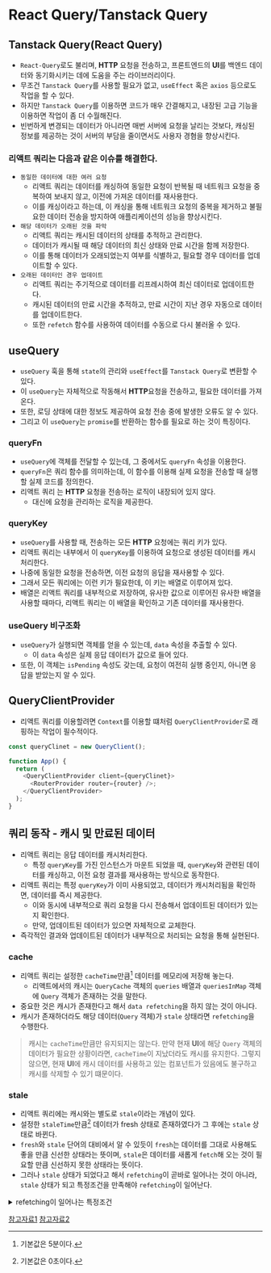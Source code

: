 # React Query/Tanstack Query

## Tanstack Query(React Query)

- `React-Query`로도 불리며, **HTTP** 요청을 전송하고, 프론트엔드의 **UI**를 백엔드 데이터와 동기화시키는 데에 도움을 주는 라이브러리이다.
- 무조건 `Tanstack Query`를 사용할 필요가 없고, `useEffect` 혹은 `axios` 등으로도 작업을 할 수 있다.
- 하지만 `Tanstack Query`를 이용하면 코드가 매우 간결해지고, 내장된 고급 기능을 이용하면 작업이 좀 더 수월해진다.
- 빈번하게 변경되는 데이터가 아니라면 매번 서버에 요청을 날리는 것보다, 캐싱된 정보를 제공하는 것이 서버의 부담을 줄이면서도 사용자 경혐을 향상시킨다.

### 리액트 쿼리는 다음과 같은 이슈를 해결한다.

- `동일한 데이터에 대한 여러 요청`
  - 리액트 쿼리는 데이터를 캐싱하여 동일한 요청이 반복될 때 네트워크 요청을 중복하여 보내지 않고, 이전에 가져온 데이터를 재사용한다.
  - 이를 캐싱이라고 하는데, 이 캐싱을 통해 네트워크 요청의 중복을 제거하고 불필요한 데이터 전송을 방지하여 애플리케이션의 성능을 향상시킨다.
- `해당 데이터가 오래된 것을 파악`
  - 리액트 쿼리는 캐시된 데이터의 상태를 추적하고 관리한다.
  - 데이터가 캐시될 때 해당 데이터의 최신 상태와 만료 시간을 함께 저장한다.
  - 이를 통해 데이터가 오래되었는지 여부를 식별하고, 필요할 경우 데이터를 업데이트할 수 있다. 
- `오래된 데이터인 경우 업데이트`
  - 리액트 쿼리는 주기적으로 데이터를 리프레시하여 최신 데이터로 업데이트한다.
  - 캐시된 데이터의 만료 시간을 추적하고, 만료 시간이 지난 경우 자동으로 데이터를 업데이트한다.
  - 또한 `refetch` 함수를 사용하여 데이터를 수동으로 다시 불러올 수 있다. 

## useQuery

- `useQuery` 훅을 통해 `state`의 관리와 `useEffect`를 `Tanstack Query`로 변환할 수 있다.
- 이 `useQuery`는 자체적으로 작동해서 **HTTP**요청을 전송하고, 필요한 데이터를 가져온다.
- 또한, 로딩 상태에 대한 정보도 제공하여 요청 전송 중에 발생한 오류도 알 수 있다.
- 그리고 이 `useQuery`는 `promise`를 반환하는 함수를 필요로 하는 것이 특징이다.

### queryFn

- `useQuery`에 객체를 전달할 수 있는데, 그 중에서도 `queryFn` 속성을 이용한다.
- `queryFn`은 쿼리 함수를 의미하는데, 이 함수를 이용해 실제 요청을 전송할 때 실행할 실제 코드를 정의한다.
- 리액트 쿼리 는 **HTTP** 요청을 전송하는 로직이 내장되어 있지 않다.
  - 대신에 요청을 관리하는 로직을 제공한다.

### queryKey

- `useQuery`를 사용할 때, 전송하는 모든 **HTTP** 요청에는 쿼리 키가 있다.
- 리액트 쿼리는 내부에서 이 `queryKey`를 이용하여 요청으로 생성된 데이터를 캐시 처리한다.
- 나중에 동일한 요청을 전송하면, 이전 요청의 응답을 재사용할 수 있다.
- 그래서 모든 쿼리에는 이런 키가 필요한데, 이 키는 배열로 이루어져 있다.
- 배열은 리액트 쿼리를 내부적으로 저장하여, 유사한 값으로 이루어진 유사한 배열을 사용할 때마다, 리액트 쿼리는 이 배열을 확인하고 기존 데이터를 재사용한다.

### useQuery 비구조화

- `useQuery`가 실행되면 객체를 얻을 수 있는데, `data` 속성을 추출할 수 있다.
  - 이 `data` 속성은 실제 응답 데이터가 값으로 들어 있다.
- 또한, 이 객체는 `isPending` 속성도 갖는데, 요청이 여전히 실행 중인지, 아니면 응답을 받았는지 알 수 있다. 

## QueryClientProvider

- 리액트 쿼리를 이용할려면 `Context`를 이용할 떄처럼 `QueryClientProvider`로 래핑하는 작업이 필수적이다.

```javascript
const queryClinet = new QueryClient();

function App() {
  return (
    <QueryClientProvider client={queryClinet}>
      <RouterProvider router={router} />;
    </QueryClientProvider>
  );
}
```

## 쿼리 동작 - 캐시 및 만료된 데이터

- 리액트 쿼리는 응답 데이터를 캐시처리한다.
  - 특정 `queryKey`를 가진 인스턴스가 마운트 되었을 때, `queryKey`와 관련된 데이터를 캐싱하고, 이전 요청 결과를 재사용하는 방식으로 동작한다.
- 리액트 쿼리는 특정 `queryKey`가 이미 사용되었고, 데이터가 캐시처리됨을 확인하면, 데이터를 즉시 제공한다.
  - 이와 동시에 내부적으로 쿼리 요청을 다시 전송해서 업데이트된 데이터가 있는지 확인한다.
  - 만약, 업데이트된 데이터가 있으면 자체적으로 교체한다.
- 즉각적인 결과와 업데이트된 데이터가 내부적으로 처리되는 요청을 통해 실현된다.

### cache

- 리액트 쿼리는 설정한 `cacheTime`만큼[^rkrwn] 데이터를 메모리에 저장해 놓는다.
  - 리액트에서의 캐시는 `QueryCache` 객체의 `queries` 배열과 `queriesInMap` 객체에 `Query` 객체가 존재하는 것을 말한다.
- 중요한 것은 캐시가 존재한다고 해서 `data refetching`을 하지 않는 것이 아니다.
- 캐시가 존재하더라도 해당 데이터(`Query` 객체)가 `stale` 상태라면 `refetching`을 수행한다.

> 캐시는 `cacheTime`만큼만 유지되지는 않는다. 만약 현재 **UI**에 해당 `Query` 객체의 데이터가 필요한 상황이라면, `cacheTime`이 지났더라도 캐시를 유지한다.
> 그렇지 않으면, 현재 **UI**에 캐시 데이터를 사용하고 있는 컴포넌트가 있음에도 불구하고 캐시를 삭제할 수 있기 떄문이다.

[^rkrwn]: 기본값은 5분이다.

 ### stale

- 리액트 쿼리에는 캐시와는 별도로 `stale`이라는 개념이 있다.
- 설정한 `staleTime`만큼[^tmxodlf] 데이터가 fresh 상태로 존재하였다가 그 후에는 `stale` 상태로 바뀐다.
- `fresh`와 `stale` 단어의 대비에서 알 수 있듯이 `fresh`는 데이터를 그대로 사용해도 좋을 만큼 신선한 상태라는 뜻이며, `stale`은 데이터를 새롭게 `fetch`해 오는 것이 필요할 만큼 신선하지 못한 상태라는 뜻이다.
- 그러나 `stale` 상태가 되었다고 해서 `refetching`이 곧바로 일어나는 것이 아니라, `stale` 상태가 되고 특정조건을 만족해야 `refetching`이 일어난다.

<details>
  <summary> refetching이 일어나는 특정조건 </summary>

- 새로운 Query Instance가 마운트 될 때 (페이지 이동 후 등의 상황)
- 브라우저 화면을 다시 focus 할 때
- 인터넷이 재연결되었을 때
- refetchInterval이 설정되어있을 때
</details>

[^tmxodlf]: 기본값은 0초이다.












[참고자료1](https://hjk329.github.io/react/react-query-queries/)
[참고자료2](https://www.timegambit.com/blog/digging/react-query/03)

